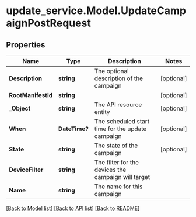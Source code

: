 # update_service.Model.UpdateCampaignPostRequest
## Properties

Name | Type | Description | Notes
------------ | ------------- | ------------- | -------------
**Description** | **string** | The optional description of the campaign | [optional] 
**RootManifestId** | **string** |  | [optional] 
**_Object** | **string** | The API resource entity | [optional] 
**When** | **DateTime?** | The scheduled start time for the update campaign | [optional] 
**State** | **string** | The state of the campaign | [optional] 
**DeviceFilter** | **string** | The filter for the devices the campaign will target | 
**Name** | **string** | The name for this campaign | 

[[Back to Model list]](../README.md#documentation-for-models) [[Back to API list]](../README.md#documentation-for-api-endpoints) [[Back to README]](../README.md)

